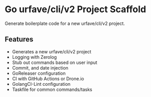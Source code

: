 # Go urfave/cli/v2 Project Scaffold

Generate boilerplate code for a new urfave/cli/v2 project.

## Features

- Generates a new urfave/cli/v2 project
- Logging with Zerolog
- Stub out commands based on user input
- Commit, and date injection
- GoReleaser configuration
- CI with GitHub Actions or Drone.io
- GolangCI-Lint configuration
- Taskfile for common commands/tasks
